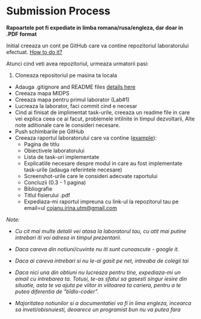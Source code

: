 # Submission Process

**Rapoartele pot fi expediate in limba romana/rusa/engleza, dar doar in .PDF format**

Initial creeaza un cont pe GitHub care va contine repozitoriul laboratorului efectuat. [How to do it?](https://github.com/TUM-FAF/WP/wiki/GitHub-Workflow)

Atunci cind veti avea repozitoriul, urmeaza urmatorii pasi:

1. Cloneaza repositoriul pe masina ta locala
* Adauga .gitignore and README files [details here](https://github.com/TUM-FAF/WP/blob/master/lab%231/lab%231.md#using-vcs-git-or-svn-and-github)
* Creeaza mapa MIDPS
* Creeaza mapa pentru primul laborator (Lab#1)
* Lucreaza la laborator, faci commit cind e necesar
* Cind ai finisat de implimentat task-urile, creeaza un readme file in care vei explica ceea ce ai facut, problemele intilnite in timpul dezvoltarii,
Alte note aditionale care le consideri necesare.
* Push schimbarile pe GitHub
* Creeaza raportul laboratorului care va contine ([example](https://github.com/TUM-FAF/WP2/tree/master/TEX%20template)):
  * Pagina de titlu
  * Obiectivele laboratorului
  * Lista de task-uri implementate
  * Explicatiile necesare despre modul in care au fost implementate task-urile (adauga referintele necesare)
  * Screenshot-urile care le consideri adecvate raportului
  * Concluzii (0.3 - 1 pagina)
  * Bibliografie 
  * Titlul fisierului .pdf 
  * Expediaza-mi raportul impreuna cu link-ul la repozitorul tau pe email=ul cojanu.irina.utm@gmail.com 

_Note:_
  * _Cu cit mai multe detalii vei atasa la laboratorul tau, cu atit mai putine intrebari iti voi adresa in timpul prezentarii._

  * _Daca careva din notiuni/cuvinte nu iti sunt cunoascute - google it._

  * _Daca ai careva intrebari si nu le-ai gasit pe net, intreaba de colegii tai_

  * _Daca nici una din obtiuni nu lucreaza pentru tine, expediaza-mi un email cu intrebarea ta. Totusi, te-as sfatui sa gasesti singur iesire din situatie,
  asta te va ajuta pe viitor in viitoarea ta cariera, pentru a te putea diferentia de "bîdlo-coder"._
  
  * _Majoritatea notiunilor si a documentatiei va fi in lima engleza, incearca sa inveti/obisnuiesti, deoarece un programist bun nu va putea fara_

